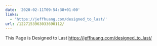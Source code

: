 ```yaml
---
date: '2020-02-11T09:54:38+01:00'
links:
  - 'https://jeffhuang.com/designed_to_last/'
url: /1227153963033690112/
---
```

This Page is Designed to Last https://jeffhuang.com/designed_to_last/
